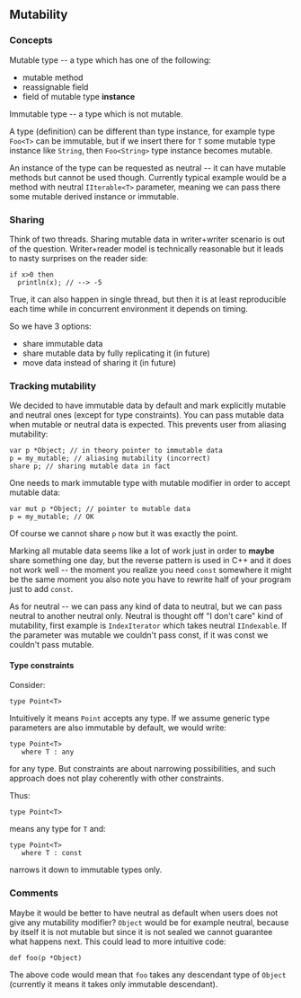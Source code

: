 ﻿## Mutability

### Concepts

Mutable type -- a type which has one of the following:
  * mutable method
  * reassignable field
  * field of mutable type **instance**
  
Immutable type -- a type which is not mutable.

A type (definition) can be different than type instance, for example
type `Foo<T>` can be immutable, but if we insert there for `T` some mutable 
type instance like `String`, then `Foo<String>` type instance becomes mutable.

An instance of the type can be requested as neutral -- it can have mutable methods but cannot be 
used though. Currently typical example would be a method with neutral `IIterable<T>` parameter, meaning
we can pass there some mutable derived instance or immutable.
 
### Sharing

Think of two threads. Sharing mutable data in writer+writer 
scenario is out of the question. Writer+reader model is technically
reasonable but it leads to nasty surprises on the reader side:

    if x>0 then
      println(x); // --> -5

True, it can also happen in single thread, but then it is at least
reproducible each time while in concurrent environment it depends
on timing.

So we have 3 options:

   * share immutable data
   * share mutable data by fully replicating it (in future)
   * move data instead of sharing it (in future)

### Tracking mutability

We decided to have immutable data by default and mark explicitly
mutable and neutral ones (except for type constraints). 
You can pass mutable data when mutable or neutral data
is expected. This prevents user from aliasing mutability:

    var p *Object; // in theory pointer to immutable data
    p = my_mutable; // aliasing mutability (incorrect)
    share p; // sharing mutable data in fact

One needs to mark immutable type with mutable modifier in order
to accept mutable data:

    var mut p *Object; // pointer to mutable data
    p = my_mutable; // OK

Of course we cannot share `p` now but it was exactly the point.

Marking all mutable data seems like a lot of work just in order to 
**maybe** share something one day, but the reverse pattern is used
in C++ and it does not work well -- the moment you realize you need
`const` somewhere it might be the same moment you also note you have 
to rewrite half of your program just to add `const`.

As for neutral -- we can pass any kind of data to neutral, but we
can pass neutral to another neutral only. Neutral is thought off 
"I don't care" kind of mutability, first example is `IndexIterator`
which takes neutral `IIndexable`. If the parameter was mutable
we couldn't pass const, if it was const we couldn't pass mutable.

#### Type constraints

Consider:

    type Point<T>

Intuitively it means `Point` accepts any type. If we assume generic
type parameters are also immutable by default, we would write:

    type Point<T>
       where T : any

for any type. But constraints are about narrowing possibilities,
and such approach does not play coherently with other constraints.

Thus:

    type Point<T>

means any type for `T` and:

    type Point<T>
       where T : const

narrows it down to immutable types only.

### Comments

Maybe it would be better to have neutral as default when users does not 
give any mutability modifier? `Object` would be for example neutral, because
by itself it is not mutable but since it is not sealed we cannot guarantee
what happens next. This could lead to more intuitive code:

    def foo(p *Object)

The above code would mean that `foo` takes any descendant type of 
`Object` (currently it means it takes only immutable descendant).